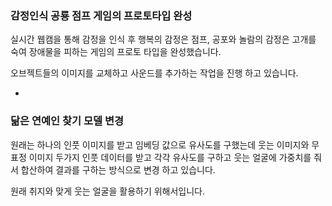 ### 감정인식 공룡 점프 게임의 프로토타입 완성

실시간 웹캠을 통해 감정을 인식 후 행복의 감정은 점프, 공포와 놀람의 감정은 고개를 숙여 장애물을 피하는 게임의 프로토 타입을 완성했습니다.

오브젝트들의 이미지를 교체하고 사운드를 추가하는 작업을 진행 하고 있습니다.


+
### 닮은 연예인 찾기 모델 변경

원래는 하나의 인풋 이미지를 받고 임베딩 값으로 유사도를 구했는데 웃는 이미지와 무표정 이미지 두가지 인풋 데이터를 받고 각각 유사도를 구하고 웃는 얼굴에 가중치를 줘서 합산하여 결과를 구하는 방식으로
변경 하고 있습니다.

원래 취지와 맞게 웃는 얼굴을 활용하기 위해서입니다.

